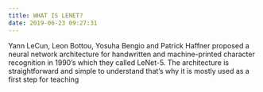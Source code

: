 ```yaml
---
title: WHAT IS LENET?
date: 2019-06-23 09:27:31
---
```

Yann LeCun, Leon Bottou, Yosuha Bengio and Patrick Haffner proposed a neural network architecture for handwritten and machine-printed character recognition in 1990’s which they called LeNet-5. The architecture is straightforward and simple to understand that’s why it is mostly used as a first step for teaching 
